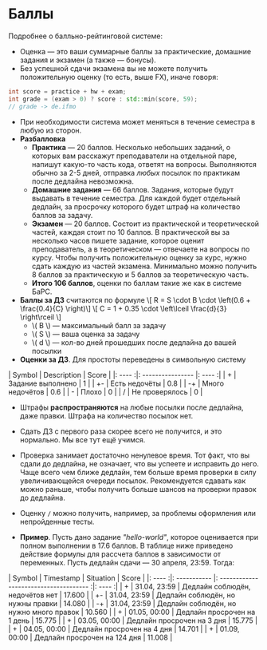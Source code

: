 # Баллы

Подробнее о балльно-рейтинговой системе:
* Оценка — это ваши суммарные баллы за практические, домашние задания и экзамен (а также — бонусы).
* Без успешной сдачи экзамена вы не можете получить положительную оценку (то есть, выше FX), иначе говоря:
```c++
int score = practice + hw + exam;
int grade = (exam > 0) ? score : std::min(score, 59);
// grade -> de.ifmo
```
* При необходимости система может меняться в течение семестра в любую из сторон.
* __Разбалловка__
	* __Практика__ — 20 баллов. Несколько небольших заданий, о которых вам расскажут преподаватели на отдельной паре, напишут какую-то часть кода, ответят на вопросы. Выполняются обычно за 2-5 дней, отправка *любых* посылок по практикам после дедлайна невозможна.
	* __Домашние задания__ — 66 баллов. Задания, которые будут выдавать в течение семестра. Для каждой будет отдельный дедлайн, за просрочку которого будет штраф на количество баллов за задачу.
	* __Экзамен__ — 20 баллов. Состоит из практической и теоретической частей, каждая стоит по 10 баллов. В практической вы за несколько часов пишете задание, которое оценит преподаватель, а в теоретическом — отвечаете на вопросы по курсу. Чтобы получить положительную оценку за курс, нужно сдать каждую из частей экзамена. Минимально можно получить 8 баллов за практическую и 5 баллов за теоретическую часть.
	* __Итого 106 баллов__, оценки по баллам такие же как в системе БаРС.
* __Баллы за ДЗ__ считаются по формуле \\[ R = S \cdot B \cdot \left(0.6 + \frac{0.4}{C} \right)\\]
\\[ C = 1 + 0.35 \cdot \left\lceil \frac{d}{3} \right\rceil \\]
	* \\( B \\) — максимальный балл за задачу 
	* \\( S \\) — ваша оценка за задачу
	* \\( d \\) — кол-во дней прошедших после дедлайна до вашей посылки  
* __Оценки за ДЗ__. Для простоты переведены в символьную систему

| Symbol | Description       | Score  |
|: ---- :|: ---------------- |: ---- :|
| +      | Задание выполнено | 1      |
| +-     | Есть недочёты     | 0.8    |
| -+     | Много недочётов   | 0.6    |
| -      | Плохо             | 0      |
| /      | Не проверялось    | 0      |

* Штрафы __распространяются__ на любые посылки после дедлайна, даже правки. Штрафа на количество посылок нет.
* Сдать ДЗ с первого раза скорее всего не получится, и это нормально. Мы все тут ещё учимся.
* Проверка занимает достаточно ненулевое время. Тот факт, что вы сдали до дедлайна, не означает, что вы успеете и исправить до него. Чаще всего чем ближе дедлайн, тем больше время проверки в силу увеличивающейся очереди посылок. Рекомендуется сдавать как можно раньше, чтобы получить больше шансов на проверки правок до дедлайна.
* Оценку `/` можно получить, например, за проблемы оформления или непройденные тесты.

* __Пример__. Пусть дано задание *"hello-world"*, которое оценивается при полном выполнении в 17.6 баллов. В таблице ниже приведено действие формулы для рассчета баллов в зависимости от переменных. Пусть дедлайн сдачи — 30 апреля, 23:59. Тогда: 

| Symbol | Timestamp    | Situation                               | Score  |
|: ---- :|: ----------- |: ------------------------------------- :|: ---- :|
| +      | 31.04, 23:59 | Дедлайн соблюдён, недочётов нет         | 17.600 |
| +-     | 31.04, 23:59 | Дедлайн соблюдён, но нужны правки       | 14.080 |
| -+     | 31.04, 23:59 | Дедлайн соблюдён, но нужно много правок | 10.560 |
| +      | 01.05, 00:00 | Дедлайн просрочен на 1 день             | 15.775 |
| +      | 03.05, 00:00 | Дедлайн просрочен на 3 дня              | 15.775 |
| +      | 04.05, 00:00 | Дедлайн просрочен на 4 дня              | 14.701 |
| +      | 01.09, 00:00 | Дедлайн просрочен на 124 дня            | 11.008 |
